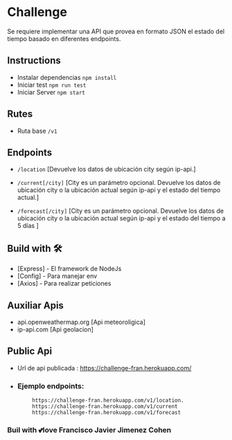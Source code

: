 # Challenge
Se requiere implementar una API que provea en formato JSON el estado del tiempo basado en
diferentes endpoints.

## Instructions

- Instalar dependencias ``npm install``
- Iniciar test          ``npm run test``
- Iniciar Server        ``npm start``

## Rutes 
- Ruta base ``/v1``
## Endpoints

- ``/location`` [Devuelve los datos de ubicación city según ip-api.]
- ``/current[/city]`` [City es un parámetro opcional. Devuelve los datos de ubicación city o la ubicación actual según
ip-api y el estado del tiempo actual.]

- ``/forecast[/city]`` [City es un parámetro opcional. Devuelve los datos de ubicación city o la ubicación actual según
ip-api y el estado del tiempo a 5 días ]

## Build with  🛠️

* [Express]    - El framework de NodeJs
* [Config]     - Para manejar env
* [Axios] - Para realizar peticiones


## Auxiliar Apis
- api.openweathermap.org  [Api meteoroligica]
- ip-api.com              [Api geolacion]


## Public Api
 - Url de api publicada : https://challenge-fran.herokuapp.com/

  - ### Ejemplo endpoints:
```
        https://challenge-fran.herokuapp.com/v1/location.  
        https://challenge-fran.herokuapp.com/v1/current
        https://challenge-fran.herokuapp.com/v1/forecast

```
### Buil with 💕love Francisco Javier Jimenez Cohen
